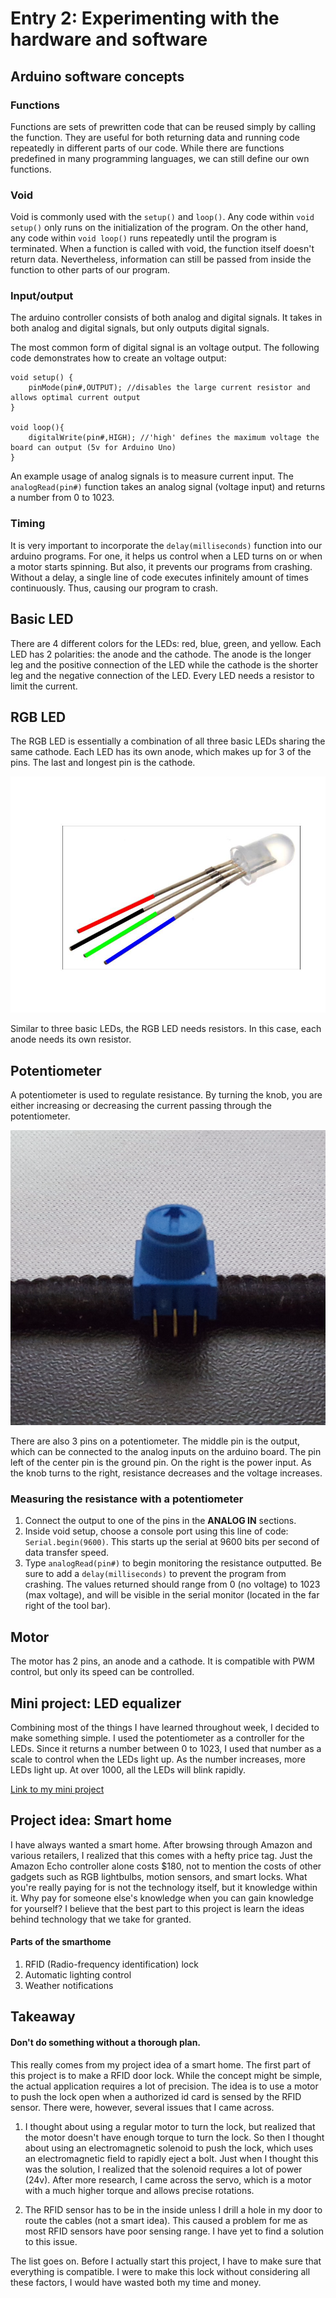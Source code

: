 # Entry 2: Experimenting with the hardware and software

## Arduino software concepts

### Functions
Functions are sets of prewritten code that can be reused
simply by calling the function. They are useful for both returning data
and running code repeatedly in different parts of our code. 
While there are functions predefined in many programming languages, 
we can still define our own functions. 

### Void
Void is commonly used with the `setup()` and `loop()`.
Any code within `void setup()` only runs on the initialization of the program. 
On the other hand, any code within `void loop()` runs repeatedly until the program is terminated.
When a function is called with void, the function itself doesn't return data. 
Nevertheless, information can still be passed from inside the function to other parts of our program.
 
### Input/output
The arduino controller consists of both analog and digital signals.
It takes in both analog and digital signals, but only outputs digital signals.

The most common form of digital signal is an voltage output. The following code 
demonstrates how to create an voltage output:
```
void setup() {
    pinMode(pin#,OUTPUT); //disables the large current resistor and allows optimal current output
}

void loop(){
    digitalWrite(pin#,HIGH); //'high' defines the maximum voltage the board can output (5v for Arduino Uno)
}
```

An example usage of analog signals is to measure current input.
The `analogRead(pin#)` function takes an analog signal (voltage input) and returns a number from 0 to 1023. 

### Timing
It is very important to incorporate the `delay(milliseconds)` function into our arduino programs.
For one, it helps us control when a LED turns on or when a motor starts spinning. 
But also, it prevents our programs from crashing. 
Without a delay, a single line of code executes infinitely amount of times continuously. 
Thus, causing our program to crash.

## Basic LED
There are 4 different colors for the LEDs: red, blue, green, 
and yellow. Each LED has 2 polarities: the anode and the cathode.
The anode is the longer leg and the positive connection of the LED 
while the cathode is the shorter leg and the negative connection of the LED.
Every LED needs a resistor to limit the current. 

## RGB LED
The RGB LED is essentially a combination of all three basic LEDs 
sharing the same cathode. Each LED has its own anode, which makes
up for 3 of the pins. The last and longest pin is the cathode.

<img src="../images/rgb_led.jpg"/>

Similar to three basic LEDs, the RGB LED needs resistors.
In this case, each anode needs its own resistor. 

## Potentiometer

A potentiometer is used to regulate resistance. By turning the knob, 
you are either increasing or decreasing the current passing through the potentiometer. 

<img src="../images/pot.jpg"/>

There are also 3 pins on a potentiometer. The middle pin is the output, 
which can be connected to the analog inputs on the arduino board. 
The pin left of the center pin is the ground pin. On the right is the power input. 
As the knob turns to the right, resistance decreases and the voltage increases. 


### Measuring the resistance with a potentiometer
1. Connect the output to one of the pins in the **ANALOG IN** sections. 
2. Inside void setup, choose a console port using this line of code: `Serial.begin(9600)`.
This starts up the serial at 9600 bits per second of data transfer speed.
3. Type `analogRead(pin#)` to begin monitoring the resistance outputted. 
Be sure to add a `delay(milliseconds)` to prevent the program from crashing.
The values returned should range from 0 (no voltage) to 1023 (max voltage), 
and will be visible in the serial monitor (located in the far right of the tool bar).


## Motor
The motor has 2 pins, an anode and a cathode. 
It is compatible with PWM control, but only its speed can be controlled. 

## Mini project: LED equalizer

Combining most of the things I have learned throughout week, I decided to make something simple.
I used the potentiometer as a controller for the LEDs. Since it returns a number between 0 to 1023, I used that 
number as a scale to control when the LEDs light up. As the number increases, more LEDs light up. 
At over 1000, all the LEDs will blink rapidly. 

<a href="https://circuits.io/circuits/4489902-led-equalizer">Link to my mini project</a>

## Project idea: Smart home

I have always wanted a smart home. After browsing through Amazon and various retailers, 
I realized that this comes with a hefty price tag. Just the Amazon Echo controller alone costs $180, 
not to mention the costs of other gadgets such as RGB lightbulbs, motion sensors, and smart locks. 
What you're really paying for is not the technology itself, but it knowledge within it. 
Why pay for someone else's knowledge when you can gain knowledge for yourself?
I believe that the best part to this project is learn the ideas behind technology that we take for granted.

#### Parts of the smarthome

1. RFID (Radio-frequency identification) lock
2. Automatic lighting control
3. Weather notifications

## Takeaway

#### Don't do something without a thorough plan.

This really comes from my project idea of a smart home. 
The first part of this project is to make a RFID door lock.
While the concept might be simple, the actual application requires a lot of precision.
The idea is to use a motor to push the lock open when a authorized id card is sensed by the RFID sensor.
There were, however, several issues that I came across.

1. I thought about using a regular motor to turn the lock, but realized that
the motor doesn't have enough torque to turn the lock.
So then I thought about using an electromagnetic solenoid to push the lock, 
which uses an electromagnetic field to rapidly eject a bolt.
Just when I thought this was the solution, I realized that the solenoid requires a lot of power (24v). 
After more research, I came across the servo, which is a motor with a much higher torque and allows precise rotations. 

2. The RFID sensor has to be in the inside unless I drill a hole in my door to route the cables (not a smart idea).
This caused a problem for me as most RFID sensors have poor sensing range. I have yet to find a solution to this issue.

The list goes on. Before I actually start this project, I have to make sure that everything is compatible.
I were to make this lock without considering all these factors, I would have wasted both my time and money.














